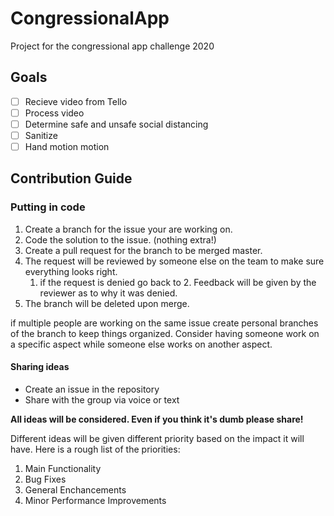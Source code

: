 # CongressionalApp

Project for the congressional app challenge 2020

## Goals

- [ ] Recieve video from Tello
- [ ] Process video
- [ ] Determine safe and unsafe social distancing
- [ ] Sanitize
- [ ] Hand motion motion

## Contribution Guide

### Putting in code

1. Create a branch for the issue your are working on.
1. Code the solution to the issue. (nothing extra!)
1. Create a pull request for the branch to be merged master.
1. The request will be reviewed by someone else on the team to make sure everything looks right.
   1. if the request is denied go back to 2. Feedback will be given by the reviewer as to why it was denied.
1. The branch will be deleted upon merge.

if multiple people are working on the same issue create personal branches of the branch to keep things organized. Consider having someone work on a specific aspect while someone else works on another aspect.

#### Sharing ideas

- Create an issue in the repository
- Share with the group via voice or text

**All ideas will be considered. Even if you think it's dumb please share!**

Different ideas will be given different priority based on the impact it will have. Here is a rough list of the priorities:

1. Main Functionality
2. Bug Fixes
3. General Enchancements
4. Minor Performance Improvements
